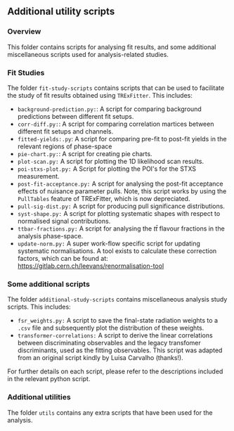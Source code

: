 ## Additional utility scripts

### Overview

This folder contains scripts for analysing fit results, and some additional miscellaneous scripts used for analysis-related studies.

### Fit Studies

The folder `fit-study-scripts` contains scripts that can be used to facilitate the study of fit results obtained using `TRExFitter`. This includes:

- `background-prediction.py:`: A script for comparing background predictions between different fit setups.
- `corr-diff.py:`: A script for comparing correlation martices between different fit setups and channels.
- `fitted-yields:.py`: A script for comparing pre-fit to post-fit yields in the relevant regions of phase-space
- `pie-chart.py:`: A script for creating pie charts.
- `plot-scan.py:` A script for plotting the 1D likelihood scan results.
- `poi-stxs-plot.py:` A Script for plotting the POI's for the STXS measurement.
- `post-fit-acceptance.py:` A script for analysing the post-fit acceptance effects of nuisance parameter pulls. Note, this script works by using the `PullTables` feature of TRExFitter, which is now depreciated.
- `pull-sig-dist.py:` A script for producing pull significance distributions.
- `syst-shape.py:` A script for plotting systematic shapes with respect to normalised signal contributions.
- `ttbar-fractions.py:` A script for analysing the $t\bar{t}$ flavour fractions in the analysis phase-space.
- `update-norm.py:` A super work-flow specific script for updating systematic normalisations. A tool exists to calculate these correction factors, which can be found at: https://gitlab.cern.ch/leevans/renormalisation-tool

### Some additional scripts

The folder `additional-study-scripts` contains miscellaneous analysis study scripts. This includes:

- `fsr_weights.py:` A script to save the final-state radiation weights to a `.csv` file and subsequently plot the distribution of these weights.
- `transformer-correlations:` A script to derive the linear correlations between discriminating observables and the legacy transfomer discriminants, used as the fitting observables. This script was adapted from an original script kindly by Luisa Carvalho (thanks!).

For further details on each script, please refer to the descriptions included in the relevant python script.

### Additional utilities

The folder `utils` contains any extra scripts that have been used for the analysis.
